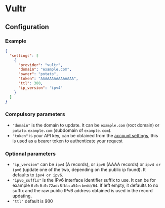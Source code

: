 # Vultr

## Configuration

### Example

```json
{
  "settings": [
    {
      "provider": "vultr",
      "domain": "example.com",
      "owner": "potato",
      "token": "AAAAAAAAAAAAAAA",
      "ttl": 300,
      "ip_version": "ipv4"
    }
  ]
}
```

### Compulsory parameters

- `"domain"` is the domain to update. It can be `example.com` (root domain) or `potato.example.com` (subdomain of `example.com`).
- `"token"` is your API key, can be obtained from the [account settings](https://my.vultr.com/settings/#settingsapi), this is used as a bearer token to authenticate your request

### Optional parameters

- `"ip_version"` can be `ipv4` (A records), or `ipv6` (AAAA records) or `ipv4 or ipv6` (update one of the two, depending on the public ip found). It defaults to `ipv4 or ipv6`.
- `"ipv6_suffix"` is the IPv6 interface identifier suffix to use. It can be for example `0:0:0:0:72ad:8fbb:a54e:bedd/64`. If left empty, it defaults to no suffix and the raw public IPv6 address obtained is used in the record updating.
- `"ttl"` default is 900